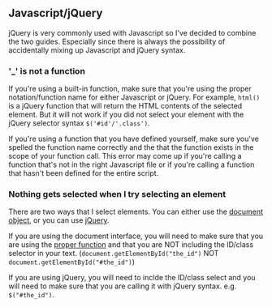 ## **Javascript/jQuery**

jQuery is very commonly used with Javascript so I've decided to combine the two guides.
Especially since there is always the possibility of accidentally mixing up Javascript and
 jQuery syntax.

### '_' is not a function

If you're using a built-in function, make sure that you're using the proper notation/function
 name for either Javascript or jQuery. For example, `html()` is a jQuery function that
 will return the HTML contents of the selected element. But it will not work if you did
 not select your element with the jQuery selector syntax `$('#id'/'.class')`.
 
If you're using a function that you have defined yourself, make sure you've spelled
the function name correctly and the that the function exists in the scope of your
function call. This error may come up if you're calling a function that's not in the right
Javascript file or if you're calling a function that hasn't been defined for the entire
script.

### Nothing gets selected when I try selecting an element

There are two ways that I select elements. You can either use the
[document object](https://developer.mozilla.org/en-US/docs/Web/API/Document), 
or you can use [jQuery](https://learn.jquery.com/using-jquery-core/selecting-elements/).

If you are using the document interface, you will need to make sure that you are using
the [proper function](http://www.w3schools.com/js/js_htmldom_document.asp) and that you
are NOT including the ID/class selector in your text. 
(`document.getElementById("the_id")` NOT `document.getElementById("#the_id")`)

If you are using jQuery, you will need to inclde the ID/class select and you will
need to make sure that you are calling it with jQuery syntax. e.g. `$("#the_id")`.